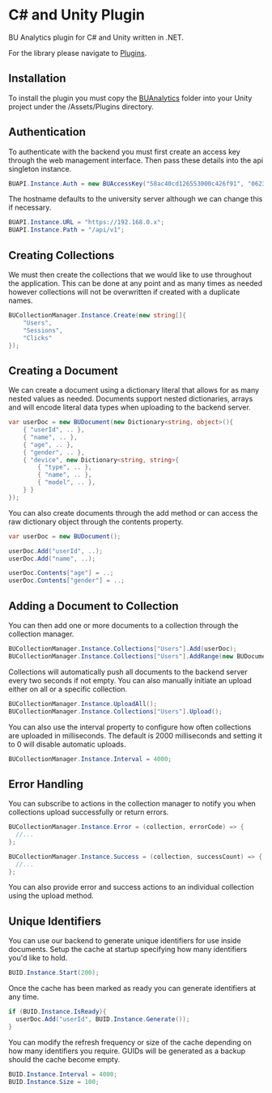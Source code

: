 # C# and Unity Plugin

BU Analytics plugin for C# and Unity written in .NET.

For the library please navigate to [Plugins](Example/Assets/Plugins/BUAnalytics).

## Installation

To install the plugin you must copy the [BUAnalytics](src/Assets/Plugins) folder into your Unity project under the /Assets/Plugins directory.

## Authentication

To authenticate with the backend you must first create an access key through the web management interface.
Then pass these details into the api singleton instance.

```csharp
BUAPI.Instance.Auth = new BUAccessKey("58ac40cd126553000c426f91", "06239e3a1401ba6d7250260d0f8fd680e52ff1e754ebe10a250297ebda2bac41");
```

The hostname defaults to the university server although we can change this if necessary.

```csharp
BUAPI.Instance.URL = "https://192.168.0.x";
BUAPI.Instance.Path = "/api/v1";
```

## Creating Collections

We must then create the collections that we would like to use throughout the application. 
This can be done at any point and as many times as needed however collections will not be overwritten if created with a duplicate names.

```csharp
BUCollectionManager.Instance.Create(new string[]{
    "Users",
    "Sessions",
    "Clicks"
});
```

## Creating a Document

We can create a document using a dictionary literal that allows for as many nested values as needed. 
Documents support nested dictionaries, arrays and will encode literal data types when uploading to the backend server.

```csharp
var userDoc = new BUDocument(new Dictionary<string, object>(){
    { "userId", .. },
    { "name", .. },
    { "age", .. },
    { "gender", .. },
    { "device", new Dictionary<string, string>{
        { "type", .. },
        { "name", .. },
        { "model", .. },
    } }
});
```

You can also create documents through the add method or can access the raw dictionary object through the contents property.

```csharp
var userDoc = new BUDocument();

userDoc.Add("userId", ..);
userDoc.Add("name", ..);

userDoc.Contents["age"] = ..;
userDoc.Contents["gender"] = ..;
```

## Adding a Document to Collection

You can then add one or more documents to a collection through the collection manager.

```csharp
BUCollectionManager.Instance.Collections["Users"].Add(userDoc);
BUCollectionManager.Instance.Collections["Users"].AddRange(new BUDocument[]{ userDoc1, userDoc2, userDoc3 });
```

Collections will automatically push all documents to the backend server every two seconds if not empty. 
You can also manually initiate an upload either on all or a specific collection.

```csharp
BUCollectionManager.Instance.UploadAll();
BUCollectionManager.Instance.Collections["Users"].Upload();
```

You can also use the interval property to configure how often collections are uploaded in milliseconds. 
The default is 2000 milliseconds and setting it to 0 will disable automatic uploads.

```csharp
BUCollectionManager.Instance.Interval = 4000;
```

## Error Handling

You can subscribe to actions in the collection manager to notify you when collections upload successfully or return errors.

```csharp
BUCollectionManager.Instance.Error = (collection, errorCode) => {
  //...
};

BUCollectionManager.Instance.Success = (collection, successCount) => {
  //...
};
```

You can also provide error and success actions to an individual collection using the upload method.

## Unique Identifiers

You can use our backend to generate unique identifiers for use inside documents.
Setup the cache at startup specifying how many identifiers you'd like to hold.

```csharp
BUID.Instance.Start(200);
```

Once the cache has been marked as ready you can generate identifiers at any time.

```csharp
if (BUID.Instance.IsReady){
  userDoc.Add("userId", BUID.Instance.Generate());
}
```

You can modify the refresh frequency or size of the cache depending on how many identifiers you require.
GUIDs will be generated as a backup should the cache become empty.

```csharp
BUID.Instance.Interval = 4000;
BUID.Instance.Size = 100;
```
